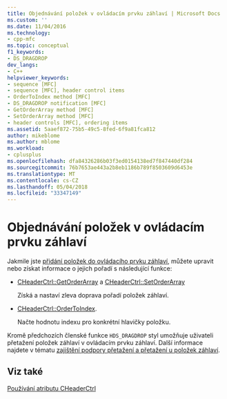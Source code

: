 ```yaml
---
title: Objednávání položek v ovládacím prvku záhlaví | Microsoft Docs
ms.custom: ''
ms.date: 11/04/2016
ms.technology:
- cpp-mfc
ms.topic: conceptual
f1_keywords:
- DS_DRAGDROP
dev_langs:
- C++
helpviewer_keywords:
- sequence [MFC]
- sequence [MFC], header control items
- OrderToIndex method [MFC]
- DS_DRAGDROP notification [MFC]
- GetOrderArray method [MFC]
- SetOrderArray method [MFC]
- header controls [MFC], ordering items
ms.assetid: 5aaef872-75b5-49c5-8fed-6f9a81fca812
author: mikeblome
ms.author: mblome
ms.workload:
- cplusplus
ms.openlocfilehash: dfa84326286b03f3ed0154138ed7f847440df284
ms.sourcegitcommit: 76b7653ae443a2b8eb1186b789f8503609d6453e
ms.translationtype: MT
ms.contentlocale: cs-CZ
ms.lasthandoff: 05/04/2018
ms.locfileid: "33347149"
---
```

# <a name="ordering-items-in-the-header-control"></a>Objednávání položek v ovládacím prvku záhlaví
Jakmile jste [přidání položek do ovládacího prvku záhlaví](../mfc/adding-items-to-the-header-control.md), můžete upravit nebo získat informace o jejich pořadí s následující funkce:  
  
-   [CHeaderCtrl::GetOrderArray](../mfc/reference/cheaderctrl-class.md#getorderarray) a [CHeaderCtrl::SetOrderArray](../mfc/reference/cheaderctrl-class.md#setorderarray)  
  
     Získá a nastaví zleva doprava pořadí položek záhlaví.  
  
-   [CHeaderCtrl::OrderToIndex](../mfc/reference/cheaderctrl-class.md#ordertoindex).  
  
     Načte hodnotu indexu pro konkrétní hlavičky položku.  
  
 Kromě předchozích členské funkce `HDS_DRAGDROP` styl umožňuje uživateli přetažení položek záhlaví v ovládacím prvku záhlaví. Další informace najdete v tématu [zajištění podpory přetažení a přetažení u položek záhlaví](../mfc/providing-drag-and-drop-support-for-header-items.md).  
  
## <a name="see-also"></a>Viz také  
 [Používání atributu CHeaderCtrl](../mfc/using-cheaderctrl.md)

